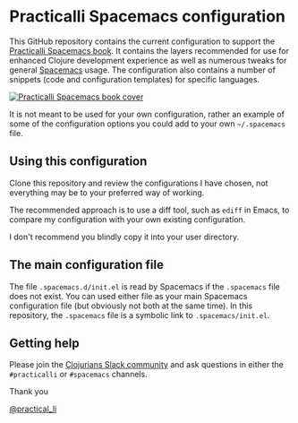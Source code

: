 # Practicalli Spacemacs configuration

This GitHub repository contains the current configuration to support the [Practicalli Spacemacs book](https://practicalli.github.io/spacemacs).  It contains the layers recommended for use for enhanced Clojure development experience as well as numerous tweaks for general [Spacemacs](https://github.com/syl20bnr/spacemacs/) usage.  The configuration also contains a number of snippets (code and configuration templates) for specific languages.

[![Practicalli Spacemacs book cover](https://practicalli.github.io/images/practicalli-spacemacs-book-cover.png)](https://practicalli.github.io/spacemacs)

It is not meant to be used for your own configuration, rather an example of some of the configuration options you could add to your own `~/.spacemacs` file.


## Using this configuration

Clone this repository and review the configurations I have chosen, not everything may be to your preferred way of working.

The recommended approach is to use a diff tool, such as `ediff` in Emacs, to compare my configuration with your own existing configuration.

I don't recommend you blindly copy it into your user directory.


## The main configuration file

The file `.spacemacs.d/init.el` is read by Spacemacs if the `.spacemacs` file does not exist.  You can used either file as your main Spacemacs configuration file (but obviously not both at the same time).  In this repository, the `.spacemacs` file is a symbolic link to `.spacemacs/init.el`.

## Getting help

Please join the [Clojurians Slack community](http://clojure.net/) and ask questions in either the `#practicalli` or `#spacemacs` channels.


Thank you

[@practical_li](https://twitter.com/practical_li)
